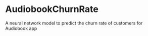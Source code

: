 # AudiobookChurnRate
A neural network model to predict the churn rate of customers for Audiobook app
